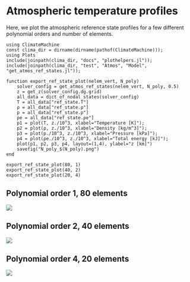 # Atmospheric temperature profiles

Here, we plot the atmospheric reference state profiles for a few different polynomial orders and number of elements.

```@example
using ClimateMachine
const clima_dir = dirname(dirname(pathof(ClimateMachine)));
using Plots
include(joinpath(clima_dir, "docs", "plothelpers.jl"));
include(joinpath(clima_dir, "test", "Atmos", "Model", "get_atmos_ref_states.jl"));

function export_ref_state_plot(nelem_vert, N_poly)
    solver_config = get_atmos_ref_states(nelem_vert, N_poly, 0.5)
    z = get_z(solver_config.dg.grid)
    all_data = dict_of_nodal_states(solver_config)
    T = all_data["ref_state.T"]
    ρ = all_data["ref_state.ρ"]
    p = all_data["ref_state.p"]
    ρe = all_data["ref_state.ρe"]
    p1 = plot(T, z./10^3, xlabel="Temperature [K]");
    p2 = plot(ρ, z./10^3, xlabel="Density [kg/m^3]");
    p3 = plot(p./10^3, z./10^3, xlabel="Pressure [kPa]");
    p4 = plot(ρe./10^3, z./10^3, xlabel="Total energy [kJ]");
    plot(p1, p2, p3, p4, layout=(1,4), ylabel="z [km]")
    savefig("N_poly_$(N_poly).png")
end

export_ref_state_plot(80, 1)
export_ref_state_plot(40, 2)
export_ref_state_plot(20, 4)
```
## Polynomial order 1, 80 elements
![](N_poly_1.png)

## Polynomial order 2, 40 elements
![](N_poly_2.png)

## Polynomial order 4, 20 elements
![](N_poly_4.png)
